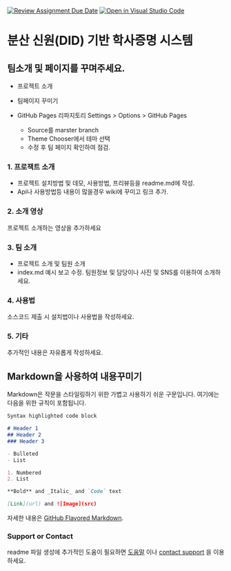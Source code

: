 [![Review Assignment Due Date](https://classroom.github.com/assets/deadline-readme-button-24ddc0f5d75046c5622901739e7c5dd533143b0c8e959d652212380cedb1ea36.svg)](https://classroom.github.com/a/omXkVCQu)
[![Open in Visual Studio Code](https://classroom.github.com/assets/open-in-vscode-718a45dd9cf7e7f842a935f5ebbe5719a5e09af4491e668f4dbf3b35d5cca122.svg)](https://classroom.github.com/online_ide?assignment_repo_id=14573272&assignment_repo_type=AssignmentRepo)
# 분산 신원(DID) 기반 학사증명 시스템

## 팀소개 및 페이지를 꾸며주세요.

- 프로젝트 소개


- 팀페이지 꾸미기


- GitHub Pages 리파지토리 Settings > Options > GitHub Pages 
  - Source를 marster branch
  - Theme Chooser에서 테마 선택
  - 수정 후 팀 페이지 확인하여 점검.



### 1. 프로잭트 소개

  - 프로젝트 설치방법 및 데모, 사용방법, 프리뷰등을 readme.md에 작성.
  - Api나 사용방법등 내용이 많을경우 wiki에 꾸미고 링크 추가.

### 2. 소개 영상

프로젝트 소개하는 영상을 추가하세요

### 3. 팀 소개

  - 프로젝트 소개 및 팀원 소개
  - index.md 예시 보고 수정.
팀원정보 및 담당이나 사진 및 SNS를 이용하여 소개하세요.

### 4. 사용법

소스코드 제출 시 설치법이나 사용법을 작성하세요.

### 5. 기타

추가적인 내용은 자유롭게 작성하세요.


## Markdown을 사용하여 내용꾸미기

Markdown은 작문을 스타일링하기 위한 가볍고 사용하기 쉬운 구문입니다. 여기에는 다음을 위한 규칙이 포함됩니다.

```markdown
Syntax highlighted code block

# Header 1
## Header 2
### Header 3

- Bulleted
- List

1. Numbered
2. List

**Bold** and _Italic_ and `Code` text

[Link](url) and ![Image](src)
```

자세한 내용은 [GitHub Flavored Markdown](https://guides.github.com/features/mastering-markdown/).

### Support or Contact

readme 파일 생성에 추가적인 도움이 필요하면 [도움말](https://help.github.com/articles/about-readmes/) 이나 [contact support](https://github.com/contact) 을 이용하세요.
